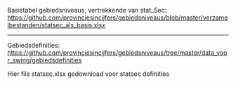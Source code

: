 

Basistabel gebiedsniveaus, vertrekkende van stat_Sec:
https://github.com/provinciesincijfers/gebiedsniveaus/blob/master/verzamelbestanden/statsec_als_basis.xlsx


----------------------------------------------------------------------
Gebiedsdefinities:
https://github.com/provinciesincijfers/gebiedsniveaus/tree/master/data_voor_swing/gebiedsdefinities

Hier file statsec.xlsx gedownload voor statsec definities
